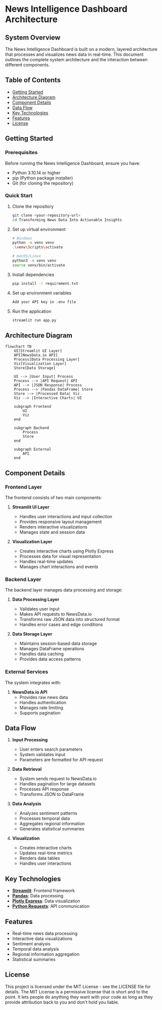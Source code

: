 # News Intelligence Dashboard Architecture

## System Overview
The News Intelligence Dashboard is built on a modern, layered architecture that processes and visualizes news data in real-time. This document outlines the complete system architecture and the interaction between different components.

## Table of Contents
- [Getting Started](#getting-started)
- [Architecture Diagram](#architecture-diagram)
- [Component Details](#component-details)
- [Data Flow](#data-flow)
- [Key Technologies](#key-technologies)
- [Features](#features)
- [License](#license)

## Getting Started

### Prerequisites
Before running the News Intelligence Dashboard, ensure you have:
- Python 3.10.14 or higher
- pip (Python package installer)
- Git (for cloning the repository)

### Quick Start
1. Clone the repository
   ```bash
   git clone <your-repository-url>
   cd Transforming News Data Into Actionable Insights
   ```

2. Set up virtual environment
   ```bash
   # Windows
   python -m venv venv
   .\venv\Scripts\activate

   # macOS/Linux
   python3 -m venv venv
   source venv/bin/activate
   ```

3. Install dependencies
   ```bash
   pip install -r requirement.txt
   ```

4. Set up environment variables
   ```bash
   Add your API key in .env file
   ```

5. Run the application
   ```bash
   streamlit run app.py
   ```

## Architecture Diagram

```mermaid
flowchart TB
    UI[Streamlit UI Layer]
    API[NewsData.io API]
    Process[Data Processing Layer]
    Viz[Visualization Layer]
    Store[Data Storage]
    
    UI --> |User Input| Process
    Process --> |API Request| API
    API --> |JSON Response| Process
    Process --> |Pandas DataFrame| Store
    Store --> |Processed Data| Viz
    Viz --> |Interactive Charts| UI
    
    subgraph Frontend
        UI
        Viz
    end
    
    subgraph Backend
        Process
        Store
    end
    
    subgraph External
        API
    end
```
## Component Details

### Frontend Layer
The frontend consists of two main components:

1. **Streamlit UI Layer**
   - Handles user interactions and input collection
   - Provides responsive layout management
   - Renders interactive visualizations
   - Manages state and session data

2. **Visualization Layer**
   - Creates interactive charts using Plotly Express
   - Processes data for visual representation
   - Handles real-time updates
   - Manages chart interactions and events

### Backend Layer
The backend layer manages data processing and storage:

1. **Data Processing Layer**
   - Validates user input
   - Makes API requests to NewsData.io
   - Transforms raw JSON data into structured format
   - Handles error cases and edge conditions

2. **Data Storage Layer**
   - Maintains session-based data storage
   - Manages DataFrame operations
   - Handles data caching
   - Provides data access patterns

### External Services
The system integrates with:

1. **NewsData.io API**
   - Provides raw news data
   - Handles authentication
   - Manages rate limiting
   - Supports pagination

## Data Flow

1. **Input Processing**
   - User enters search parameters
   - System validates input
   - Parameters are formatted for API request

2. **Data Retrieval**
   - System sends request to NewsData.io
   - Handles pagination for large datasets
   - Processes API response
   - Transforms JSON to DataFrame

3. **Data Analysis**
   - Analyzes sentiment patterns
   - Processes temporal data
   - Aggregates regional information
   - Generates statistical summaries

4. **Visualization**
   - Creates interactive charts
   - Updates real-time metrics
   - Renders data tables
   - Handles user interactions

## Key Technologies
- **[Streamlit](https://docs.streamlit.io/)**: Frontend framework
- **[Pandas](https://pandas.pydata.org/docs/)**: Data processing
- **[Plotly Express](https://plotly.com/python/getting-started/)**: Data visualization
- **[Python Requests](https://pypi.org/project/requests/)**: API communication

## Features
- Real-time news data processing
- Interactive data visualizations
- Sentiment analysis
- Temporal data analysis
- Regional information aggregation
- Statistical summaries

## License
This project is licensed under the MIT License - see the LICENSE file for details.
The MIT License is a permissive license that is short and to the point. It lets people do anything they want with your code as long as they provide attribution back to you and don't hold you liable.